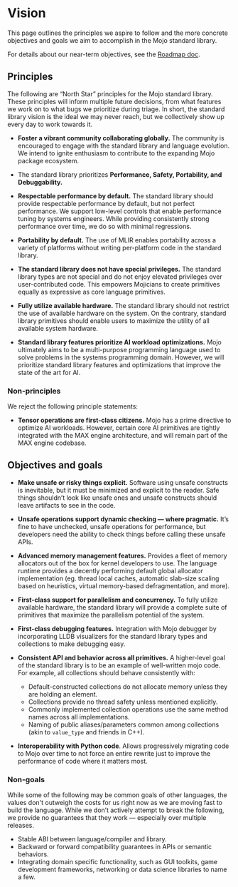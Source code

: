 # Vision

This page outlines the principles we aspire to follow and the more concrete
objectives and goals we aim to accomplish in the Mojo standard library.

For details about our near-term objectives, see the [Roadmap doc](roadmap.md).

## Principles

The following are “North Star” principles for the Mojo standard library.
These principles will inform multiple future decisions, from what features we
work on to what bugs we prioritize during triage. In short, the standard library
vision is the ideal we may never reach, but we collectively show up every day
to work towards it.

- **Foster a vibrant community collaborating globally.** The community is
encouraged to engage with the standard library and language evolution. We
intend to ignite enthusiasm to contribute to the expanding Mojo package
ecosystem.

- The standard library prioritizes **Performance, Safety, Portability, and Debuggability.**

- **Respectable performance by default.** The standard library should provide
respectable performance by default, but not perfect performance. We support
low-level controls that enable performance tuning by systems engineers. While
providing consistently strong performance over time, we do so with minimal
regressions.

- **Portability by default.** The use of MLIR enables portability across a
variety of platforms without writing per-platform code in the standard library.

- **The standard library does not have special privileges.** The standard
library types are not special and do not enjoy elevated privileges over
user-contributed code. This empowers Mojicians to create primitives equally as
expressive as core language primitives.

- **Fully utilize available hardware.** The standard library should not restrict
the use of available hardware on the system. On the contrary, standard library
primitives should enable users to maximize the utility of all available system
hardware.

- **Standard library features prioritize AI workload optimizations.** Mojo
ultimately aims to be a multi-purpose programming language used to solve
problems in the systems programming domain. However, we will prioritize standard
library features and optimizations that improve the state of the art for AI.

### Non-principles

We reject the following principle statements:

- **Tensor operations are first-class citizens.** Mojo has a prime directive to
  optimize AI workloads. However, certain core AI primitives are tightly
  integrated with the MAX engine architecture, and will remain part of the MAX
  engine codebase.

## Objectives and goals

- **Make unsafe or risky things explicit.** Software using unsafe constructs is
  inevitable, but it must be minimized and explicit to the reader. Safe things
  shouldn’t look like unsafe ones and unsafe constructs should leave artifacts
  to see in the code.

- **Unsafe operations support dynamic checking — where pragmatic.** It’s fine to
  have unchecked, unsafe operations for performance, but developers need the
  ability to check things before calling these unsafe APIs.

- **Advanced memory management features.** Provides a fleet of memory allocators
  out of the box for kernel developers to use. The language runtime provides a
  decently performing default global allocator implementation (eg. thread local
  caches, automatic slab-size scaling based on heuristics, virtual memory-based
  defragmentation, and more).

- **First-class support for parallelism and concurrency.** To fully utilize
  available hardware, the standard library will provide a complete suite of
  primitives that maximize the parallelism potential of the system.

- **First-class debugging features.** Integration with Mojo debugger by
  incorporating LLDB visualizers for the standard library types and collections
  to make debugging easy.

- **Consistent API and behavior across all primitives.** A higher-level goal of
  the standard library is to be an example of well-written mojo code. For
  example, all collections should behave consistently with:

  - Default-constructed collections do not allocate memory unless they are
    holding an element.
  - Collections provide no thread safety unless mentioned explicitly.
  - Commonly implemented collection operations use the same method names across
    all implementations.
  - Naming of public aliases/parameters common among collections (akin to
    `value_type` and friends in C++).

- **Interoperability with Python code**. Allows progressively migrating code to
  Mojo over time to not force an entire rewrite just to improve the performance
  of code where it matters most.

### Non-goals

While some of the following may be common goals of other languages, the
values don't outweigh the costs for us right now as we are moving fast to build
the language. While we don’t actively attempt to break the following, we provide
no guarantees that they work — especially over multiple releases.

- Stable ABI between language/compiler and library.
- Backward or forward compatibility guarantees in APIs or semantic behaviors.
- Integrating domain specific functionality, such as GUI toolkits, game
  development frameworks, networking or data science libraries to name a few.
